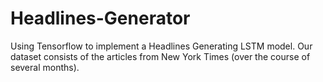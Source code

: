 # Headlines-Generator
Using Tensorflow to implement a Headlines Generating LSTM model.
Our dataset consists of the articles from New York Times (over the course of several months).
